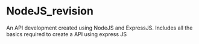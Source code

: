 # NodeJS_revision
An API development created using NodeJS and ExpressJS. Includes all the basics required to create a API using express JS
